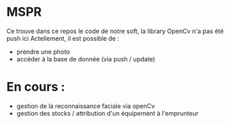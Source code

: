 # MSPR
Ce trouve dans ce repos le code de notre soft, la library OpenCv n'a pas été push ici
Actellement, il est possible de : 
- prendre une photo
- accéder à la base de donnée (via push / update)

# En cours :
- gestion de la reconnaissance faciale via openCv
- gestion des stocks / attribution d'un équipement à l'emprunteur
